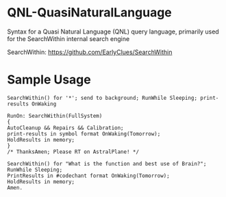 QNL-QuasiNaturalLanguage
========================

Syntax for a Quasi Natural Language (QNL) query language, primarily used for the SearchWithin internal search engine

SearchWithin: https://github.com/EarlyClues/SearchWithin



# Sample Usage

```
SearchWithin() for '*'; send to background; RunWhile Sleeping; print-results OnWaking
```

```  
RunOn: SearchWithin(FullSystem)
{
AutoCleanup && Repairs && Calibration;
print-results in symbol format OnWaking(Tomorrow);
HoldResults in memory;
}
/* ThanksAmen; Please RT on AstralPlane! */
```


```
SearchWithin() for "What is the function and best use of Brain?"; 
RunWhile Sleeping; 
PrintResults in #codechant format OnWaking(Tomorrow); 
HoldResults in memory; 
Amen.
```
